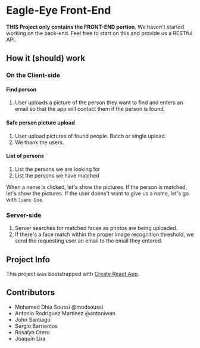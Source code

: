 # Eagle-Eye Front-End

**THIS Project only contains the FRONT-END portion**. We haven't started working on the back-end. Feel free to start on this and provide us a RESTful API.

## How it (should) work

### On the Client-side

#### Find person

1. User uploads a picture of the person they want to find and enters an email so that the app will contact them if the person is found.

#### Safe person picture upload

1. User upload pictures of found people. Batch or single upload.
1. We thank the users.

#### List of persons

1. List the persons we are looking for
1. List the persons we have matched

When a name is clicked, let's show the pictures. If the person is matched, let's show the pictures. If the user doens't want to give us a name, let's go with `Juanx Doe`.

### Server-side

1. Server searches for matched faces as photos are being uploaded.
1. If there's a face match within the proper image recognition threshold, we send the requesting user an email to the email they entered.

## Project Info

This project was bootstrapped with [Create React App](https://github.com/facebookincubator/create-react-app).

## Contributors

- Mohamed Dhia Soussi @modsoussi
- Antonio Rodriguez Martinez @antoniwan
- John Santiago
- Sergio Barrientos
- Rosalyn Otero
- Joaquin Lira
